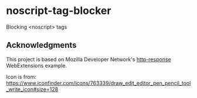 # noscript-tag-blocker

Blocking &lt;noscript> tags

## Acknowledgments

This project is based on Mozilla Developer Network's [http-response](https://github.com/mdn/webextensions-examples/tree/master/http-response) WebExtensions example.

Icon is from: https://www.iconfinder.com/icons/763339/draw_edit_editor_pen_pencil_tool_write_icon#size=128